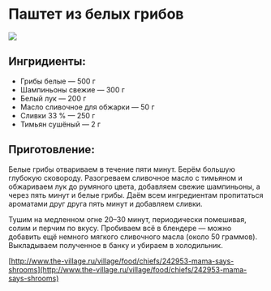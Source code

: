 # Паштет из белых грибов

![](https://s-media-cache-ak0.pinimg.com/564x/cb/ec/b8/cbecb809a428f4979002d4a31538890b.jpg)

## Ингридиенты:

* Грибы белые — 500 г
* Шампиньоны свежие — 300 г
* Белый лук — 200 г
* Масло сливочное для обжарки — 50 г
* Сливки 33 % — 250 г
* Тимьян сушёный — 2 г

## Приготовление:

Белые грибы отвариваем в течение пяти минут. Берём большую глубокую сковороду. Разогреваем сливочное масло с тимьяном и обжариваем лук до румяного цвета, добавляем свежие шампиньоны, а через пять минут и белые грибы. Даём всем ингредиентам пропитаться ароматами друг друга пять минут и добавляем сливки.

Тушим на медленном огне 20–30 минут, периодически помешивая, солим и перчим по вкусу. Пробиваем всё в блендере — можно добавить ещё немного мягкого сливочного масла \(около 50 граммов\). Выкладываем полученное в банку и убираем в холодильник.

[http://www.the-village.ru/village/food/chiefs/242953-mama-says-shrooms](http://www.the-village.ru/village/food/chiefs/242953-mama-says-shrooms)

